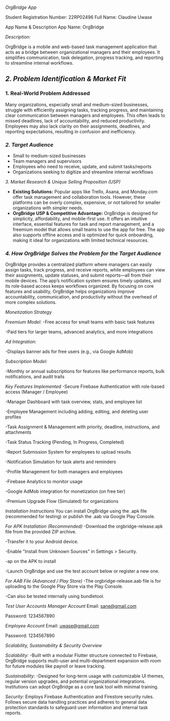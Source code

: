 
*OrgBridge App*

Student Registration Number: 22RP02496
Full Name: Claudine Uwase

App Name & Description
App Name: OrgBridge

*Description:*

OrgBridge is a mobile and web-based task management application that acts as a bridge between organizational managers and their employees. It simplifies communication, task delegation, progress tracking, and reporting to streamline internal workflows.

## *2. Problem Identification & Market Fit*

### 1. Real-World Problem Addressed
Many organizations, especially small and medium-sized businesses, struggle with efficiently assigning tasks, tracking progress, and maintaining clear communication between managers and employees. This often leads to missed deadlines, lack of accountability, and reduced productivity. Employees may also lack clarity on their assignments, deadlines, and reporting expectations, resulting in confusion and inefficiency.

### *2. Target Audience*
- Small to medium-sized businesses
- Team managers and supervisors
- Employees who need to receive, update, and submit tasks/reports
- Organizations seeking to digitize and streamline internal workflows

*3. Market Research & Unique Selling Proposition (USP)*
- **Existing Solutions:** Popular apps like Trello, Asana, and Monday.com offer task management and collaboration tools. However, these platforms can be overly complex, expensive, or not tailored for smaller organizations with simpler needs.
- **OrgBridge USP & Competitive Advantage:** OrgBridge is designed for simplicity, affordability, and mobile-first use. It offers an intuitive interface, essential features for task and report management, and a freemium model that allows small teams to use the app for free. The app also supports offline access and is optimized for quick onboarding, making it ideal for organizations with limited technical resources.

### *4. How OrgBridge Solves the Problem for the Target Audience*
OrgBridge provides a centralized platform where managers can easily assign tasks, track progress, and receive reports, while employees can view their assignments, update statuses, and submit reports—all from their mobile devices. The app’s notification system ensures timely updates, and its role-based access keeps workflows organized. By focusing on core features and usability, OrgBridge helps organizations improve accountability, communication, and productivity without the overhead of more complex solutions.


*Monetization Strategy*

*Freemium Model:*
-Free access for small teams with basic task features

-Paid tiers for larger teams, advanced analytics, and more integrations

*Ad Integration:*

-Displays banner ads for free users (e.g., via Google AdMob)

*Subscription Model:*

-Monthly or annual subscriptions for features like performance reports, bulk notifications, and audit trails

*Key Features Implemented*
-Secure Firebase Authentication with role-based access (Manager / Employee)

-Manager Dashboard with task overview, stats, and employee list

-Employee Management including adding, editing, and deleting user profiles

-Task Assignment & Management with priority, deadline, instructions, and attachments

-Task Status Tracking (Pending, In Progress, Completed)

-Report Submission System for employees to upload results

-Notification Simulation for task alerts and reminders

-Profile Management for both managers and employees

-Firebase Analytics to monitor usage

-Google AdMob integration for monetization (on free tier)

-Premium Upgrade Flow (Simulated) for organizations

*Installation Instructions*
You can install OrgBridge using the .apk file (recommended for testing) or publish the .aab via Google Play Console.

*For APK Installation (Recommended)*
-Download the orgbridge-release.apk file from the provided ZIP archive.

-Transfer it to your Android device.

-Enable "Install from Unknown Sources" in Settings > Security.

-ap on the APK to install

-Launch OrgBridge and use the test account below or register a new one.

*For AAB File (Advanced / Play Store)*
-The orgbridge-release.aab file is for uploading to the Google Play Store via the Play Console.

-Can also be tested internally using bundletool.


*Test User Accounts*
*Manager Account*
Email: sane@gmail.com

Password: 1234567890

*Employee Account*
Email: uwase@gmail.com

Password: 1234567890

*Scalability, Sustainability & Security Overview*

*Scalability:*
-Built with a modular Flutter structure connected to Firebase, OrgBridge supports multi-user and multi-department expansion with room for future modules like payroll or leave tracking.

*Sustainability:*
-Designed for long-term usage with customizable UI themes, regular version upgrades, and potential organizational integrations. Institutions can adopt OrgBridge as a core task tool with minimal training.

*Security:*
Employs Firebase Authentication and Firestore security rules. Follows secure data handling practices and adheres to general data protection standards to safeguard user information and internal task reports.